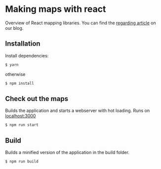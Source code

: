 # Making maps with react

Overview of React mapping libraries. You can find the [regarding article](https://blog.webkid.io/making-maps-with-react) on our blog.

## Installation

Install dependencies:

```sh
$ yarn
```

otherwise

```sh
$ npm install
```

## Check out the maps

Builds the application and starts a webserver with hot loading.
Runs on [localhost:3000](http://localhost:3000/)

```sh
$ npm run start
```

## Build

Builds a minified version of the application in the build folder.

```sh
$ npm run build
```
